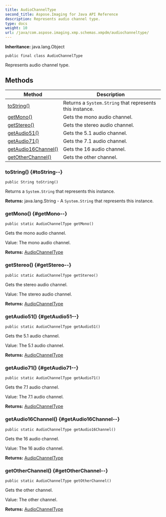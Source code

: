 ```yaml
---
title: AudioChannelType
second_title: Aspose.Imaging for Java API Reference
description: Represents audio channel type.
type: docs
weight: 10
url: /java/com.aspose.imaging.xmp.schemas.xmpdm/audiochanneltype/
---
```

**Inheritance:**
java.lang.Object
```
public final class AudioChannelType
```

Represents audio channel type.
## Methods

| Method | Description |
| --- | --- |
| [toString()](#toString--) | Returns a `System.String` that represents this instance. |
| [getMono()](#getMono--) | Gets the mono audio channel. |
| [getStereo()](#getStereo--) | Gets the stereo audio channel. |
| [getAudio51()](#getAudio51--) | Gets the 5.1 audio channel. |
| [getAudio71()](#getAudio71--) | Gets the 7.1 audio channel. |
| [getAudio16Channel()](#getAudio16Channel--) | Gets the 16 audio channel. |
| [getOtherChannel()](#getOtherChannel--) | Gets the other channel. |
### toString() {#toString--}
```
public String toString()
```


Returns a `System.String` that represents this instance.

**Returns:**
java.lang.String - A `System.String` that represents this instance.
### getMono() {#getMono--}
```
public static AudioChannelType getMono()
```


Gets the mono audio channel.

Value: The mono audio channel.

**Returns:**
[AudioChannelType](../../com.aspose.imaging.xmp.schemas.xmpdm/audiochanneltype)
### getStereo() {#getStereo--}
```
public static AudioChannelType getStereo()
```


Gets the stereo audio channel.

Value: The stereo audio channel.

**Returns:**
[AudioChannelType](../../com.aspose.imaging.xmp.schemas.xmpdm/audiochanneltype)
### getAudio51() {#getAudio51--}
```
public static AudioChannelType getAudio51()
```


Gets the 5.1 audio channel.

Value: The 5.1 audio channel.

**Returns:**
[AudioChannelType](../../com.aspose.imaging.xmp.schemas.xmpdm/audiochanneltype)
### getAudio71() {#getAudio71--}
```
public static AudioChannelType getAudio71()
```


Gets the 7.1 audio channel.

Value: The 7.1 audio channel.

**Returns:**
[AudioChannelType](../../com.aspose.imaging.xmp.schemas.xmpdm/audiochanneltype)
### getAudio16Channel() {#getAudio16Channel--}
```
public static AudioChannelType getAudio16Channel()
```


Gets the 16 audio channel.

Value: The 16 audio channel.

**Returns:**
[AudioChannelType](../../com.aspose.imaging.xmp.schemas.xmpdm/audiochanneltype)
### getOtherChannel() {#getOtherChannel--}
```
public static AudioChannelType getOtherChannel()
```


Gets the other channel.

Value: The other channel.

**Returns:**
[AudioChannelType](../../com.aspose.imaging.xmp.schemas.xmpdm/audiochanneltype)
